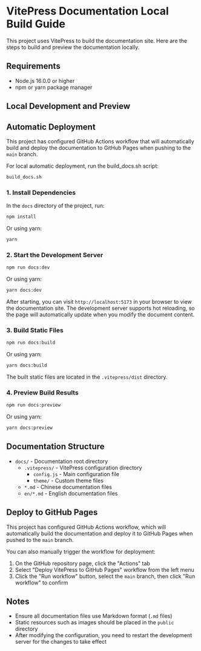 # VitePress Documentation Local Build Guide

This project uses VitePress to build the documentation site. Here are the steps to build and preview the documentation locally.

## Requirements

- Node.js 16.0.0 or higher
- npm or yarn package manager

## Local Development and Preview

## Automatic Deployment

This project has configured GitHub Actions workflow that will automatically build and deploy the documentation to GitHub Pages when pushing to the `main` branch.

For local automatic deployment, run the build_docs.sh script:
```bash
build_docs.sh
```
### 1. Install Dependencies

In the `docs` directory of the project, run:

```bash
npm install
```

Or using yarn:

```bash
yarn
```

### 2. Start the Development Server

```bash
npm run docs:dev
```

Or using yarn:

```bash
yarn docs:dev
```

After starting, you can visit `http://localhost:5173` in your browser to view the documentation site. The development server supports hot reloading, so the page will automatically update when you modify the document content.

### 3. Build Static Files

```bash
npm run docs:build
```

Or using yarn:

```bash
yarn docs:build
```

The built static files are located in the `.vitepress/dist` directory.

### 4. Preview Build Results

```bash
npm run docs:preview
```

Or using yarn:

```bash
yarn docs:preview
```

## Documentation Structure

- `docs/` - Documentation root directory
  - `.vitepress/` - VitePress configuration directory
    - `config.js` - Main configuration file
    - `theme/` - Custom theme files
  - `*.md` - Chinese documentation files
  - `en/*.md` - English documentation files

## Deploy to GitHub Pages

This project has configured GitHub Actions workflow, which will automatically build the documentation and deploy it to GitHub Pages when pushed to the `main` branch.

You can also manually trigger the workflow for deployment:

1. On the GitHub repository page, click the "Actions" tab
2. Select "Deploy VitePress to GitHub Pages" workflow from the left menu
3. Click the "Run workflow" button, select the `main` branch, then click "Run workflow" to confirm

## Notes

- Ensure all documentation files use Markdown format (`.md` files)
- Static resources such as images should be placed in the `public` directory
- After modifying the configuration, you need to restart the development server for the changes to take effect